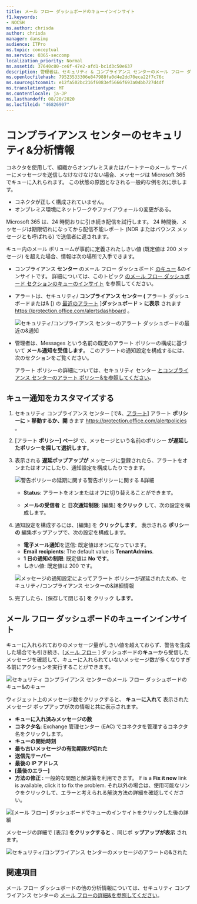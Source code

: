 ```yaml
---
title: メール フロー ダッシュボードのキューインインサイト
f1.keywords:
- NOCSH
ms.author: chrisda
author: chrisda
manager: dansimp
audience: ITPro
ms.topic: conceptual
ms.service: O365-seccomp
localization_priority: Normal
ms.assetid: 37640c80-ce6f-47e2-afd1-bc1d3c50e637
description: 管理者は、セキュリティ & コンプライアンス センターのメール フロー ダッシュボードでキュー ウィジェットを使用して、社内組織またはパートナー組織に対する送信コネクタ経由のメール フローが正常に実行されていないかどうかを監視する方法を学習できます。
ms.openlocfilehash: 79523533306e847988fa0d4e2dd70eca22f7c76c
ms.sourcegitcommit: e12fa502bc216f6083ef5666f693a04bb727d4df
ms.translationtype: MT
ms.contentlocale: ja-JP
ms.lasthandoff: 08/20/2020
ms.locfileid: "46826907"
---
```

# <a name="queues-insight-in-the-security--compliance-center"></a>コンプライアンス センターのセキュリティ&分析情報

コネクタを使用して、組織からオンプレミスまたはパートナーのメール サーバーにメッセージを送信しなけなけなけない場合、メッセージは Microsoft 365 でキューに入れられます。 この状態の原因となされる一般的な例を次に示します。

- コネクタが正しく構成されていません。
- オンプレミス環境にネットワークやファイアウォールの変更がある。

Microsoft 365 は、24 時間おりに引き続き配信を試行します。 24 時間後、メッセージは期限切れになってから配信不能レポート (NDR またはバウンス メッセージとも呼ばれる) で送信者に返されます。

キュー内のメール ボリュームが事前に定義されたしきい値 (既定値は 200 メッセージ) を超えた場合、情報は次の場所で入手できます。

- コンプライアンス **センター** のメール フロー ダッシュボード [のキュー](mail-flow-insights-v2.md) &のインサイトです。 詳細については、このトピック [のメール フロー ダッシュボード セクションのキューのインサイト](#queues-insight-in-the-mail-flow-dashboard) を参照してください。
  
- アラートは、セキュリティ/ **コンプライアンス センター (** アラート ダッシュボードまたは& [) の [最近のアラート](https://protection.office.com) ]**ダッシュボード** \> **に表示** されます <https://protection.office.com/alertsdashboard> 。

  ![セキュリティ/コンプライアンス センターのアラート ダッシュボードの最近の&通知](../../media/mfi-queued-messages-alert.png)

- 管理者は、Messages という名前の既定のアラート ポリシーの構成に基づいて **メール通知を受信します**。 このアラートの通知設定を構成するには、次のセクションをご覧ください。

  アラート ポリシーの詳細については、セキュリティ センター [とコンプライアンス センターのアラート ポリシー&を参照してください](../../compliance/alert-policies.md)。

## <a name="customize-queue-alerts"></a>キュー通知をカスタマイズする

1. セキュリティ コンプライアンス センター [で&、[アラート](https://protection.office.com)] アラート **ポリシーに** \> **移動するか、開** きます <https://protection.office.com/alertpolicies> 。

2. [アラート **ポリシー] ページ** で、メッセージという名前のポリシー **が遅延したポリシーを探して選択します**。

3. 表示される **遅延ポップアップが** メッセージに登録されたら、アラートをオンまたはオフにしたり、通知設定を構成したりできます。

   ![警告ポリシーの延期に関する警告ポリシーに関する &詳細](../../media/mfi-queued-messages-alert-policy.png)

   - **Status**: アラートをオンまたはオフに切り替えることができます。

   - **メールの受信者** と **日次通知制限**: [編集] **をクリック** して、次の設定を構成します。

4. 通知設定を構成するには、[編集] を **クリックします**。 表示される **ポリシーの** 編集ポップアップで、次の設定を構成します。

   - **電子メール通知**を送信: 既定値はオンになっています。
   - **Email recipients**: The default value is **TenantAdmins**.
   - **1 日の通知の制限**: 既定値は **No です**。
   - **し**きい値: 既定値は 200 です。

   ![メッセージの通知設定によってアラート ポリシーが遅延されたため、セキュリティ/コンプライアンス センターの&詳細情報](../../media/mfi-queued-messages-alert-policy-notification-settings.png)

5. 完了したら、[保存して閉じる] **を** クリック **します**。

## <a name="queues-insight-in-the-mail-flow-dashboard"></a>メール フロー ダッシュボードのキューインインサイト

キューに入れられておりのメッセージ量がしきい値を超えておらず、警告を生成した場合でも引き続き、[[メール フロー](mail-flow-insights-v2.md) ] ダッシュボードの**キュー**から受信したメッセージを確認して、キューに入れられていないメッセージ数が多くなりすぎる前にアクションを実行することができます。

![セキュリティ コンプライアンス センターのメール フロー ダッシュボードのキュー&のキュー](../../media/mfi-queues-widget.png)

ウィジェット上のメッセージ数をクリックすると、 **キューに入れて** 表示されたメッセージ ポップアップが次の情報と共に表示されます。

- **キューに入れ済みメッセージの数**
- **コネクタ名**: Exchange 管理センター (EAC) でコネクタを管理するコネクタ名をクリックします。
- **キューの開始時刻**
- **最も古いメッセージの有効期限が切れた**
- **送信先サーバー**
- **最後の IP アドレス**
- **[最後のエラー]**
- **方法の修正 :** 一般的な問題と解決策を利用できます。 If is a **Fix it now** link is available, click it to fix the problem. それ以外の場合は、使用可能なリンクをクリックして、エラーと考えられる解決方法の詳細を確認してください。

![[メール フロー] ダッシュボードでキューのインサイトをクリックした後の詳細](../../media/mfi-queues-details.png)

メッセージの詳細で [表示] **をクリックすると** 、同じポ **ップアップが表示** されます。

![セキュリティ/コンプライアンス センターのメッセージのアラートの&された](../../media/mfi-queued-messages-alert-details.png)

## <a name="see-also"></a>関連項目

メール フロー ダッシュボードの他の分析情報については、セキュリティ コンプライアンス センターの [メール フローの詳細&を参照してください](mail-flow-insights-v2.md)。
